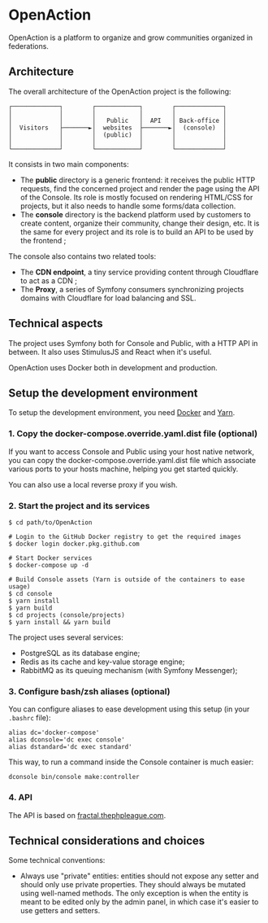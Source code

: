 # OpenAction

OpenAction is a platform to organize and grow communities organized in federations.

## Architecture

The overall architecture of the OpenAction project is the following:

```
┌─────────────┐        ┌────────────┐        ┌─────────────┐
│             │        │            │        │             │
│             │        │   Public   │  API   │ Back-office │
│  Visitors   ├───────►│  websites  ├───────►│  (console)  │
│             │        │  (public)  │        │             │
│             │        │            │        │             │
└─────────────┘        └────────────┘        └─────────────┘
```

It consists in two main components:

* The **public** directory is a generic frontend: it receives the public HTTP
  requests, find the concerned project and render the page using the API of 
  the Console. Its role is mostly focused on rendering HTML/CSS for projects, 
  but it also needs to handle some forms/data collection.
* The **console** directory is the backend platform used by customers to create 
  content, organize their community, change their design, etc. It is the same for
  every project and its role is to build an API to be used by the frontend ;
  
The console also contains two related tools:

* The **CDN endpoint**, a tiny service providing content through Cloudflare 
  to act as a CDN ;
* The **Proxy**, a series of Symfony consumers synchronizing projects domains
  with Cloudflare for load balancing and SSL.
  
## Technical aspects

The project uses Symfony both for Console and Public, with a HTTP API in between.
It also uses StimulusJS and React when it's useful.

OpenAction uses Docker both in development and production.

## Setup the development environment

To setup the development environment, you need [Docker](https://docs.docker.com/get-docker/) 
and [Yarn](https://classic.yarnpkg.com/en/docs/install).

### 1. Copy the docker-compose.override.yaml.dist file (optional)

If you want to access Console and Public using your host native network,
you can copy the docker-compose.override.yaml.dist file which associate
various ports to your hosts machine, helping you get started quickly.

You can also use a local reverse proxy if you wish.

### 2. Start the project and its services

```
$ cd path/to/OpenAction

# Login to the GitHub Docker registry to get the required images
$ docker login docker.pkg.github.com

# Start Docker services
$ docker-compose up -d

# Build Console assets (Yarn is outside of the containers to ease usage)
$ cd console
$ yarn install
$ yarn build
$ cd projects (console/projects)
$ yarn install && yarn build
```

The project uses several services:

* PostgreSQL as its database engine;
* Redis as its cache and key-value storage engine;
* RabbitMQ as its queuing mechanism (with Symfony Messenger);

### 3. Configure bash/zsh aliases (optional)

You can configure aliases to ease development using this setup (in your `.bashrc` file):

```
alias dc='docker-compose'
alias dconsole='dc exec console'
alias dstandard='dc exec standard'
```

This way, to run a command inside the Console container is much easier:

```
dconsole bin/console make:controller 
```

### 4. API

The API is based on [fractal.thephpleague.com](https://fractal.thephpleague.com).

## Technical considerations and choices

Some technical conventions:

* Always use "private" entities: entities should not expose any setter and should only use
  private properties. They should always be mutated using well-named methods. The only exception
  is when the entity is meant to be edited only by the admin panel, in which case it's easier to
  use getters and setters.
 
